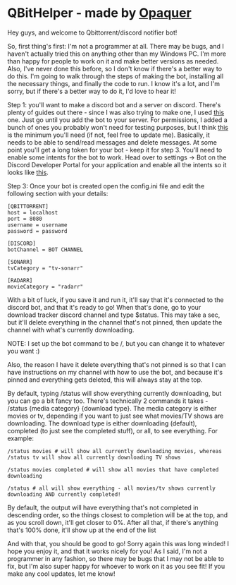 # QBitHelper - made by [Opaquer](https://github.com/Opaque02)

Hey guys, and welcome to Qbittorrent/discord notifier bot!

So, first thing's first: I'm not a programmer at all. There may be bugs, and I haven't actually tried this on anything other than my Windows PC. I'm more than happy for people to work on it and make better versions as needed. Also, I've never done this before, so I don't know if there's a better way to do this. I'm going to walk through the steps of making the bot, installing all the necessary things, and finally the code to run. I know it's a lot, and I'm sorry, but if there's a better way to do it, I'd love to hear it!

Step 1: you'll want to make a discord bot and a server on discord. There's plenty of guides out there - since I was also trying to make one, I used [this](https://www.freecodecamp.org/news/create-a-discord-bot-with-python/) one. Just go until you add the bot to your server. For permissions, I added a bunch of ones you probably won't need for testing purposes, but I think [this](https://i.imgur.com/xUfYkWo.png) is the minimum you'll need (if not, feel free to update me). Basically, it needs to be able to send/read messages and delete messages. At some point you'll get a long token for your bot - keep it for step 3. You'll need to enable some intents for the bot to work. Head over to settings -> Bot on the Discord Developer Portal for your application and enable all the intents so it looks like [this](https://i.imgur.com/0JlTvES.png).

Step 3: Once your bot is created open the config.ini file and edit the following section with your details:

    [QBITTORRENT]
    host = localhost
    port = 8080
    username = username
    password = password
    
    [DISCORD]
    botChannel = BOT CHANNEL
    
    [SONARR]
    tvCategory = "tv-sonarr"
    
    [RADARR]
    movieCategory = "radarr"

With a bit of luck, if you save it and run it, it'll say that it's connected to the discord bot, and that it's ready to go! When that's done, go to your download tracker discord channel and type $status. This may take a sec, but it'll delete everything in the channel that's not pinned, then update the channel with what's currently downloading. 

NOTE: I set up the bot command to be /, but you can change it to whatever you want :)

Also, the reason I have it delete everything that's not pinned is so that I can have instructions on my channel with how to use the bot, and because it's pinned and everything gets deleted, this will always stay at the top. 

By default, typing /status will show everything currently downloading, but you can go a bit fancy too. There's technically 2 commands it takes - /status {media category} {download type}. The media category is either movies or tv, depending if you want to just see what movies/TV shows are downloading. The download type is either downloading (default), completed (to just see the completed stuff), or all, to see everything. For example:

    /status movies # will show all currently downloading movies, whereas /status tv will show all currently downloading TV shows
    
    /status movies completed # will show all movies that have completed downloading
    
    /status # all will show everything - all movies/tv shows currently downloading AND currently completed!

By default, the output will have everything that's not completed in descending order, so the things closest to completion will be at the top, and as you scroll down, it'll get closer to 0%. After all that, if there's anything that's 100% done, it'll show up at the end of the list

And with that, you should be good to go! Sorry again this was long winded! I hope you enjoy it, and that it works nicely for you! As I said, I'm not a programmer in any fashion, so there may be bugs that I may not be able to fix, but I'm also super happy for whoever to work on it as you see fit! If you make any cool updates, let me know!
